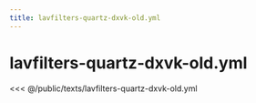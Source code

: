 ```yaml
---
title: lavfilters-quartz-dxvk-old.yml
---
```


# lavfilters-quartz-dxvk-old.yml

<script setup>
import DownloadButton from '@components/DownloadButton.vue'
</script>

<DownloadButton filePath="texts/lavfilters-quartz-dxvk-old.yml" />

<<< @/public/texts/lavfilters-quartz-dxvk-old.yml
